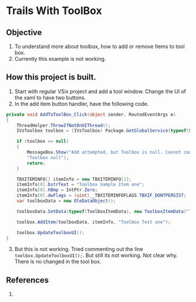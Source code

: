 # Trails With ToolBox

## Objective
1. To understand more about toolbox, how to add or remove Items to tool box. 
2. Currently this example is not working. 

## How this project is built.
1. Start with regular VSix project and add a tool window. Change the UI of the xaml to have two buttons.
2. In the add item button handler, have the following code. 
```cs
private void AddToToolBox_Click(object sender, RoutedEventArgs e)
{
    ThreadHelper.ThrowIfNotOnUIThread();
    IVsToolbox toolbox = (IVsToolbox) Package.GetGlobalService(typeof(SVsToolbox));

    if (toolbox == null)
    {
        MessageBox.Show("Add attempted, but Toolbox is null. Cannot continue",
        "Toolbox null");
        return;
    }

    TBXITEMINFO[] itemInfo = new TBXITEMINFO[1];
    itemInfo[0].bstrText = "Toolbox Sample Item one";
    itemInfo[0].hBmp = IntPtr.Zero;
    itemInfo[0].dwFlags = (uint)__TBXITEMINFOFLAGS.TBXIF_DONTPERSIST;
    var toolboxData = new OleDataObject();

    toolboxData.SetData(typeof(ToolboxItemData), new ToolboxItemData("Test string one"));

    toolbox.AddItem(toolboxData, itemInfo, "Toolbox Test one");

    toolbox.UpdateToolboxUI();
}
```
3. But this is not working. Tried commenting out the line `toolbox.UpdateToolboxUI();`. But still its not working. Not clear why. There is no changed in the tool box.

## References
1.  


